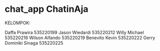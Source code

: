 # chat_app ChatinAja

KELOMPOK:

Daffa Prawira			535220199
Jason Wiedardi 		    535220212
Willy Michael 		    535220216
Wilson Alfando 	    	535220219
Benevito Kevin   		535220222
Gerry Dominiki Sinaga	535220225